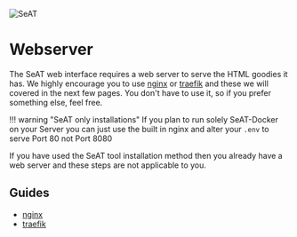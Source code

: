 ![SeAT](https://i.imgur.com/aPPOxSK.png)

# Webserver

The SeAT web interface requires a web server to serve the HTML goodies it has. We highly encourage you to use [nginx] or [traefik] and these we will covered in the next few pages. You don't have to use it, so if you prefer something else, feel free.

!!! warning "SeAT only installations"
    If you plan to run solely SeAT-Docker on your Server you can just use the built in nginx and alter your `.env` to serve Port 80 not Port 8080

If you have used the SeAT tool installation method then you already have a web server and these steps are not applicable to you.

## Guides

- [nginx]
- [traefik]

[nginx]: nginx.md
[traefik]: traefik.md